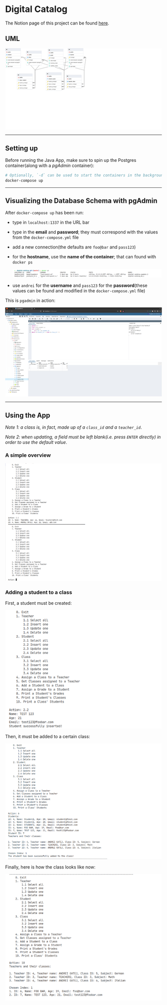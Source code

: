 # Digital Catalog

The Notion page of this project can be found [here](https://hollow-soccer-dbb.notion.site/f6d54b71767b4b05bd88af7cefd9f9e7?v=35f72f45142d4402bffe7a343274c224).

## UML

<div style="text-align: center;">
    <img src="./images/uml.png">
</div>

---

## Setting up

Before running the Java App, make sure to spin up the Postgres container(along with a *pgAdmin* container):

```bash
# Optionally, `-d` can be used to start the containers in the background.
docker-compose up
```

---

## Visualizing the Database Schema with pgAdmin

After `docker-compose up` has been run:


* type in `localhost:1337` in the URL bar
* type in the **email** and **password**; they must correspond with the values from the `docker-compose.yml` file
* add a new connection(the defaults are `foo@bar` and `pass123`)
* for the **hostname**, use the **name of the container**; that can found with `docker ps`

    <div style="text-align: center;">
        <img src="./images/docker_ps.png">
    </div>


* use `andrei` for the **username** and `pass123` for the **password**(these values can be found and modified in the `docker-compose.yml` file)

This is `pgadmin` in action:

<div style="text-align: center;">
    <img src="./images/pg_admin.png">
</div>

---

## Using the App

*Note 1: a class is, in fact, made up of a `class_id` and a `teacher_id`*.

*Note 2: when updating, a field must be left blank(i.e. press `ENTER` directly) in order to use the default value*.

### A simple overview

<div style="text-align: center;">
    <img src="./images/simple_overview.png">
</div>

### Adding a student to a class

First, a student must be created:

<div style="text-align: center;">
    <img src="./images/add_student_1.png">
</div>

Then, it must be added to a certain class:

<div style="text-align: center;">
    <img src="./images/add_student_2.png">
</div>

Finally, here is how the class looks like now:

<div style="text-align: center;">
    <img src="./images/add_student_3.png">
</div>